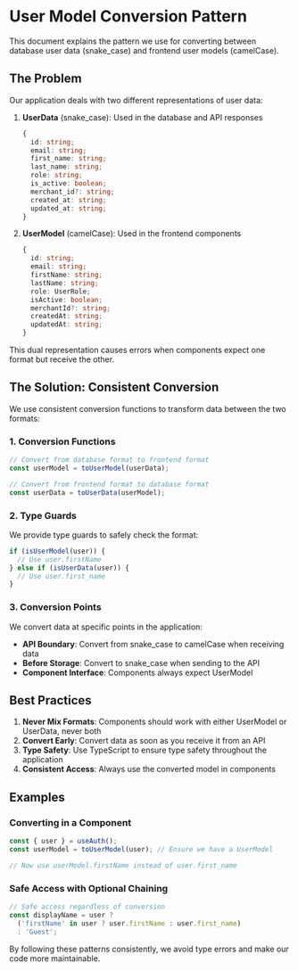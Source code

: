 
# User Model Conversion Pattern

This document explains the pattern we use for converting between database user data (snake_case) and frontend user models (camelCase).

## The Problem

Our application deals with two different representations of user data:

1. **UserData** (snake_case): Used in the database and API responses
   ```typescript
   {
     id: string;
     email: string;
     first_name: string;
     last_name: string;
     role: string;
     is_active: boolean;
     merchant_id?: string;
     created_at: string;
     updated_at: string;
   }
   ```

2. **UserModel** (camelCase): Used in the frontend components
   ```typescript
   {
     id: string;
     email: string;
     firstName: string;
     lastName: string;
     role: UserRole;
     isActive: boolean;
     merchantId?: string;
     createdAt: string;
     updatedAt: string;
   }
   ```

This dual representation causes errors when components expect one format but receive the other.

## The Solution: Consistent Conversion

We use consistent conversion functions to transform data between the two formats:

### 1. Conversion Functions

```typescript
// Convert from database format to frontend format
const userModel = toUserModel(userData);

// Convert from frontend format to database format
const userData = toUserData(userModel);
```

### 2. Type Guards

We provide type guards to safely check the format:

```typescript
if (isUserModel(user)) {
  // Use user.firstName
} else if (isUserData(user)) {
  // Use user.first_name
}
```

### 3. Conversion Points

We convert data at specific points in the application:

- **API Boundary**: Convert from snake_case to camelCase when receiving data
- **Before Storage**: Convert to snake_case when sending to the API
- **Component Interface**: Components always expect UserModel

## Best Practices

1. **Never Mix Formats**: Components should work with either UserModel or UserData, never both
2. **Convert Early**: Convert data as soon as you receive it from an API
3. **Type Safety**: Use TypeScript to ensure type safety throughout the application
4. **Consistent Access**: Always use the converted model in components

## Examples

### Converting in a Component

```typescript
const { user } = useAuth();
const userModel = toUserModel(user); // Ensure we have a UserModel

// Now use userModel.firstName instead of user.first_name
```

### Safe Access with Optional Chaining

```typescript
// Safe access regardless of conversion
const displayName = user ? 
  ('firstName' in user ? user.firstName : user.first_name) 
  : 'Guest';
```

By following these patterns consistently, we avoid type errors and make our code more maintainable.
